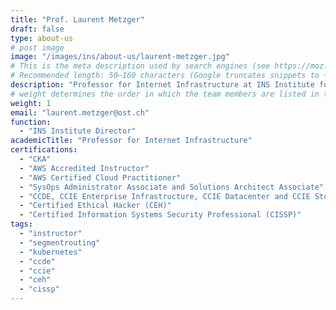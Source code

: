 ```yaml
---
title: "Prof. Laurent Metzger"
draft: false
type: about-us
# post image
image: "/images/ins/about-us/laurent-metzger.jpg"
# This is the meta description used by search engines (see https://moz.com/learn/seo/meta-description)
# Recommended length: 50–160 characters (Google truncates snippets to ~155–160 characters)
description: "Professor for Internet Infrastructure at INS Institute for Networked Solutions in eastern Switzerland."
# weight determines the order in which the team members are listed in the about us page
weight: 1
email: "laurent.metzger@ost.ch"
function: 
  - "INS Institute Director"
academicTitle: "Professor for Internet Infrastructure"
certifications:
  - "CKA"
  - "AWS Accredited Instructor"
  - "AWS Certified Cloud Practitioner"
  - "SysOps Administrator Associate and Solutions Architect Associate"
  - "CCDE, CCIE Enterprise Infrastructure, CCIE Datacenter and CCIE Storage Networking"
  - "Certified Ethical Hacker (CEH)"
  - "Certified Information Systems Security Professional (CISSP)"
tags: 
  - "instructor"
  - "segmentrouting"
  - "kubernetes"
  - "ccde"
  - "ccie"
  - "ceh"
  - "cissp"
---
```

